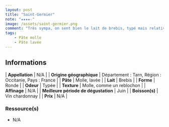 ```yaml
---
layout: post
title: "Saint-Germier"
note: "★★★★☆"
image: /assets/saint-germier.png
comment: "Très sympa, on sent bien le lait de brebis, typé mais relativement doux en bouche."
tags:
    - Pâte molle
    - Pâte lavée
---
```


## Informations

| **Appellation** | N/A |
| **Origine géographique** | Département : Tarn, Région : Occitanie, Pays : France   |
| **Pâte** | Molle, lavée |
| **Lait** | Brebis |
| **Forme** | Ronde |
| **Odeur** | Typée |
| **Texture** | Molle, comme un reblochon |
| **Affinage** | N/A |
| **Meilleure période de dégustation** | Juin |
| **Boisson(s)** | Vin chardonnay  |
| **Prix** | N/A |

### Ressource(s)
* N/A